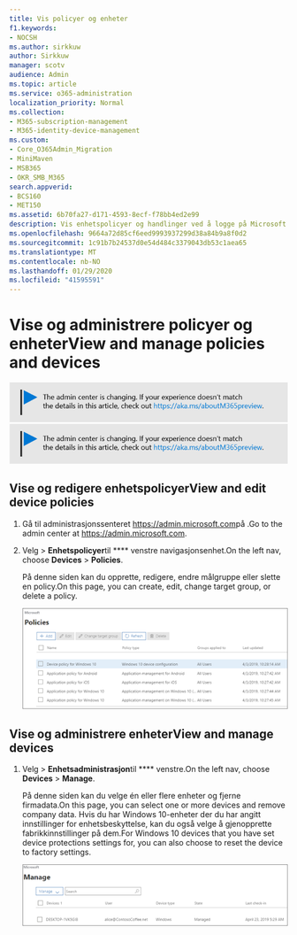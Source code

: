 ```yaml
---
title: Vis policyer og enheter
f1.keywords:
- NOCSH
ms.author: sirkkuw
author: Sirkkuw
manager: scotv
audience: Admin
ms.topic: article
ms.service: o365-administration
localization_priority: Normal
ms.collection:
- M365-subscription-management
- M365-identity-device-management
ms.custom:
- Core_O365Admin_Migration
- MiniMaven
- MSB365
- OKR_SMB_M365
search.appverid:
- BCS160
- MET150
ms.assetid: 6b70fa27-d171-4593-8ecf-f78bb4ed2e99
description: Vis enhetspolicyer og handlinger ved å logge på Microsoft 365-bedrifter med global administratorlegitimasjon.
ms.openlocfilehash: 9664a72d85cf6eed9993937299d38a84b9a8f0d2
ms.sourcegitcommit: 1c91b7b24537d0e54d484c3379043db53c1aea65
ms.translationtype: MT
ms.contentlocale: nb-NO
ms.lasthandoff: 01/29/2020
ms.locfileid: "41595591"
---
```

# <a name="view-and-manage-policies-and-devices"></a><span data-ttu-id="06ecd-103">Vise og administrere policyer og enheter</span><span class="sxs-lookup"><span data-stu-id="06ecd-103">View and manage policies and devices</span></span>

<span data-ttu-id="06ecd-104">[![Etikett for å gi deg beskjed om at administrasjonssenteret endres. Du finner mer informasjon på aka.ms/aboutM365preview.](media/m365admincenterchanging.png)](https://docs.microsoft.com/office365/admin/microsoft-365-admin-center-preview)</span><span class="sxs-lookup"><span data-stu-id="06ecd-104">[![Label to let you know the admin center is changing and you can find more details at aka.ms/aboutM365preview.](media/m365admincenterchanging.png)](https://docs.microsoft.com/office365/admin/microsoft-365-admin-center-preview)</span></span>

## <a name="view-and-edit-device-policies"></a><span data-ttu-id="06ecd-105">Vise og redigere enhetspolicyer</span><span class="sxs-lookup"><span data-stu-id="06ecd-105">View and edit device policies</span></span>

1.  <span data-ttu-id="06ecd-106">Gå til administrasjonssenteret <a href="https://go.microsoft.com/fwlink/p/?linkid=837890" target="_blank">https://admin.microsoft.com</a>på .</span><span class="sxs-lookup"><span data-stu-id="06ecd-106">Go to the admin center at <a href="https://go.microsoft.com/fwlink/p/?linkid=837890" target="_blank">https://admin.microsoft.com</a>.</span></span>
2. <span data-ttu-id="06ecd-107">Velg \> **Enhetspolicyer**til \*\*\*\* venstre navigasjonsenhet.</span><span class="sxs-lookup"><span data-stu-id="06ecd-107">On the left nav, choose **Devices** \> **Policies**.</span></span>

    <span data-ttu-id="06ecd-108">På denne siden kan du opprette, redigere, endre målgruppe eller slette en policy.</span><span class="sxs-lookup"><span data-stu-id="06ecd-108">On this page, you can create, edit, change target group, or delete a policy.</span></span>

    ![Screenshot of the Policies page](media/devicepolicies.png)
  
## <a name="view-and-manage-devices"></a><span data-ttu-id="06ecd-110">Vise og administrere enheter</span><span class="sxs-lookup"><span data-stu-id="06ecd-110">View and manage devices</span></span>

1. <span data-ttu-id="06ecd-111">Velg \> **Enhetsadministrasjon**til \*\*\*\* venstre.</span><span class="sxs-lookup"><span data-stu-id="06ecd-111">On the left nav, choose **Devices** \> **Manage**.</span></span> 
    
    <span data-ttu-id="06ecd-112">På denne siden kan du velge én eller flere enheter og fjerne firmadata.</span><span class="sxs-lookup"><span data-stu-id="06ecd-112">On this page, you can select one or more devices and remove company data.</span></span> <span data-ttu-id="06ecd-113">Hvis du har Windows 10-enheter der du har angitt innstillinger for enhetsbeskyttelse, kan du også velge å gjenopprette fabrikkinnstillinger på dem.</span><span class="sxs-lookup"><span data-stu-id="06ecd-113">For Windows 10 devices that you have set device protections settings for, you can also choose to reset the device to factory settings.</span></span>
  
   ![Behandle enheter-siden](media/devicesmanage.png)

